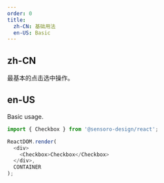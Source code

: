 ```yaml
---
order: 0
title:
  zh-CN: 基础用法
  en-US: Basic
---
```


## zh-CN

最基本的点击选中操作。

## en-US

Basic usage.


```js
import { Checkbox } from '@sensoro-design/react';

ReactDOM.render(
  <div>
    <Checkbox>Checkbox</Checkbox>
  </div>,
  CONTAINER
);
```
